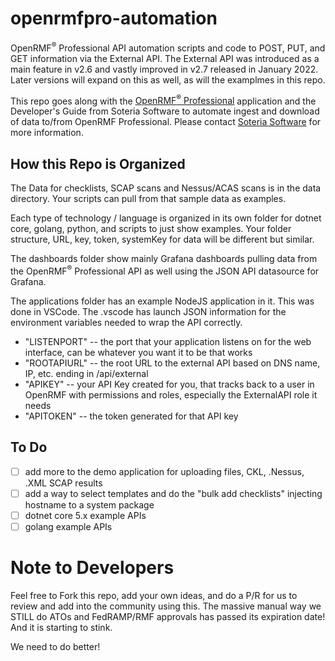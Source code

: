 # openrmfpro-automation
OpenRMF<sup>&reg;</sup> Professional API automation scripts and code to POST, PUT, and GET information via the External API. The External API was introduced as a main feature in v2.6 and vastly improved in v2.7 released in January 2022. Later versions will expand on this as well, as will the examplmes in this repo.

This repo goes along with the <a href="https://www.soteriasoft.com/" target="_blank">OpenRMF<sup>&reg;</sup> Professional</a> application and the Developer's Guide from Soteria Software to automate ingest and download of data to/from OpenRMF Professional. Please contact <a href="https://www.soteriasoft.com/contact.html#contactform">Soteria Software</a> for more information.

## How this Repo is Organized

The Data for checklists, SCAP scans and Nessus/ACAS scans is in the data directory. Your scripts can pull from that sample data as examples. 

Each type of technology / language is organized in its own folder for dotnet core, golang, python, and scripts to just show examples. Your folder structure, URL, key, token, systemKey for data will be different but similar. 

The dashboards folder show mainly Grafana dashboards pulling data from the OpenRMF<sup>&reg;</sup> Professional API as well using the JSON API datasource for Grafana.

The applications folder has an example NodeJS application in it. This was done in VSCode. The .vscode has launch JSON information for the environment variables needed to wrap the API correctly. 
* "LISTENPORT" -- the port that your application listens on for the web interface, can be whatever you want it to be that works
* "ROOTAPIURL" -- the root URL to the external API based on DNS name, IP, etc. ending in /api/external
* "APIKEY" -- your API Key created for you, that tracks back to a user in OpenRMF with permissions and roles, especially the ExternalAPI role it needs
*  "APITOKEN" -- the token generated for that API key

## To Do
- [ ] add more to the demo application for uploading files, CKL, .Nessus, .XML SCAP results
- [ ] add a way to select templates and do the "bulk add checklists" injecting hostname to a system package
- [ ] dotnet core 5.x example APIs
- [ ] golang example APIs

# Note to Developers
Feel free to Fork this repo, add your own ideas, and do a P/R for us to review and add into the community using this. The massive manual way we STILL do ATOs and FedRAMP/RMF approvals has passed its expiration date! And it is starting to stink. 

We need to do better!